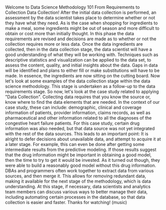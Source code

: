 Welcome to Data Science Methodology 101 From Requirements to Collection  Data Collection! After the initial data collection is performed, an assessment by the data scientist takes place to determine whether or not they have what they need. As is the case when shopping for ingredients to make a meal, some ingredients might be out of season and more difficult to obtain or cost more than initially thought. In this phase the data requirements are revised and decisions are made as to whether or not the collection requires more or less data. Once the data ingredients are collected, then in the data collection stage, the data scientist will have a good understanding of what they will be working with. Techniques such as descriptive statistics and visualization can be applied to the data set, to assess the content, quality, and initial insights about the data. Gaps in data will be identified and plans to either fill or make substitutions will have to be made. In essence, the ingredients are now sitting on the cutting board. Now let's look at some examples of the data collection stage within the data science methodology. This stage is undertaken as a follow-up to the data requirements stage. So now, let's look at the case study related to applying "Data Collection". Collecting data requires that you know the source or, know where to find the data elements that are needed. In the context of our case study, these can include: demographic, clinical and coverage information of patients, provider information, claims records, as well as pharmaceutical and other information related to all the diagnoses of the congestive heart failure patients. For this case study, certain drug information was also needed, but that data source was not yet integrated with the rest of the data sources. This leads to an important point: It is alright to defer decisions about unavailable data, and attempt to acquire it at a later stage. For example, this can even be done after getting some intermediate results from the predictive modeling. If those results suggest that the drug information might be important in obtaining a good model, then the time to try to get it would be invested. As it turned out though, they were able to build a reasonably good model without this drug information. DBAs and programmers often work together to extract data from various sources, and then merge it. This allows for removing redundant data, making it available for the next stage of the methodology, which is data understanding. At this stage, if necessary, data scientists and analytics team members can discuss various ways to better manage their data, including automating certain processes in the database, so that data collection is easier and faster. Thanks for watching! (music)